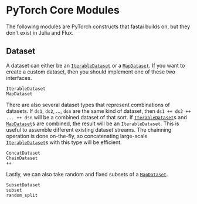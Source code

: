 # PyTorch Core Modules

The following modules are PyTorch constructs that fastai builds on, but they don't exist in Julia and Flux.

## Dataset

A dataset can either be an [`IterableDataset`](@ref) or a [`MapDataset`](@ref). If you want to create a custom dataset, then you should implement one of these two interfaces.

```@docs
IterableDataset
MapDataset
```

There are also several dataset types that represent combinations of datasets. If `ds1`, `ds2`, ..., `dsn` are the same kind of dataset, then `ds1 ++ ds2 ++ ... ++ dsn` will be a combined dataset of that sort. If [`IterableDataset`](@ref)s and [`MapDataset`](@ref)s are combined, the result will be an `IterableDataset`. This is useful to assemble different existing dataset streams. The chainning operation is done on-the-fly, so concatenating large-scale [`IterableDataset`](@ref)s with this type will be efficient.

```@docs
ConcatDataset
ChainDataset
++
```

Lastly, we can also take random and fixed subsets of a [`MapDataset`](@ref).

```@docs
SubsetDataset
subset
random_split
```